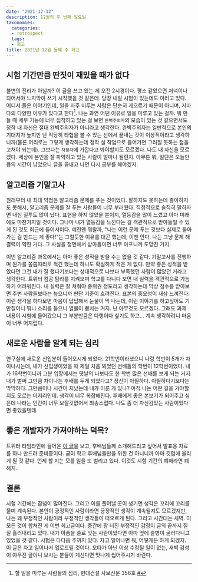 ```yaml
---
date: "2021-12-12"
description: 12월의 두 번째 일요일
taxonomies:
  categories:
  - retrospect
  tags:
  - 회고
title: 2021년 12월 둘째 주 회고
---
```


## 시험 기간만큼 딴짓이 재밌을 때가 없다
불변의 진리가 아닐까? 이 글을 쓰고 있는 게 오전 2시경이다. 평소 같았으면 저녁이나 되어서야 느지막이 쓰기 시작했을 것 같은데. 당장 내일 시험이 있는데도 이러고 있다. 어디서 들은 이야기인데, 일을 자주 미루는 사람은 단순히 게으르기 때문이 아니며, 저마다의 다양한 이유가 있다고 한다[^1]. 나는 과연 어떤 이유로 일을 미루고 있는 걸까. 뭐 만들 때 세부 기능에 너무 집착하고 있는 걸 보면 `완벽주의자`의 모습이 있는 것 같으면서도 정작 내 자신은 절대 완벽주의자가 아니라고 생각한다. 완벽주의자는 일반적으로 본인의 기대치가 높지만 난 적당히 타협을 볼 수 있는 선에서 끝내는 것이 이상적이라고 생각하니까(물론 머리로는 그렇게 생각하는데 정작 실 작업으로 들어가면 그러질 못하는 점을 고쳐야 되는데). 그보다는 `저항자`에 가깝다고 봐야할지도 모르겠다. 나도 내 자신을 모르겠다. 세상에 본인을 잘 파악하고 있는 사람이 얼마나 될런지. 아무튼 뭐, 일단은 오늘만큼의 시간이 남았으니 글을 끝내고 나면 다시 공부를 해야겠지.
<!-- more -->
## 알고리즘 기말고사
원래부터 내 최대 약점은 알고리즘 문제를 푸는 것이었다. 잘하지도 못하는데 좋아하지도 못해서, 알고리즘 문제를 잘 푸는 사람들이 너무 부러웠다. 직접적으로 솔직히 말하자면 내심 질투도 많이 났다. 표현을 하지 않았을 뿐이지, 열등감을 많이 느꼈고 아마 미래에도 마찬가지일 것이다. 그나마 내가 열등감을 느낀다는 걸 객관적으로 받아들일 수 있게 된 것도 최근에 들어서이다. 예전엔 뭐랄까, "나는 이런 문제 푸는 것보다 실제로 돌아가는 걸 만드는 게 좋다!"는 그럴듯한 이유를 대곤 했는데, 이젠 안다. 나는 그냥 문제 해결력이 약한 거다. 그 사실을 정면에서 받아들이면 너무 아프니까 도망친 거지.

이번 알고리즘 과목에서는 아마 좋은 성적을 받을 수는 없을 것 같다. 기말고사를 진행하며 뭔가를 쫌쫌따리로 적긴 했는데 하나도 확실하게 적은 게 없다. 만약 좋은 성적을 받았다면 그건 내가 잘 했다기보다는 상대적으로 나보다 부족했던 사람이 많았던 거라고 생각한다. 트위터 컴공 탐라를 지켜보며 학교를 다니다 보면 내 실력을 객관적으로 가늠하기 어려워진다. 내 실력은 잘 쳐줘야 중위권 정도라고 생각하는데 막상 점수를 받아보면 주변 사람들보다는 높으니까 판단 기준이 흐려진다. 표본의 중요성이 새삼 느껴진다. 이런 생각을 하다보면 마음이 답답해서 눈물이 막 나는데, 이런 이야기를 하고싶어도 기만질이니 뭐니 소리를 들으니 열불이 뻗치는 거지. 난 아무것도 모르겠다. 그래도 과제 내용이 시험에 들어갔으니 그 부분만큼은 다행이다 싶기도 하고... 계속 생각하려니 마음이 너무 어지럽다.

## 새로운 사람을 알게 되는 심리
연구실에 새로운 신입분이 들어오시게 되었다. 21학번이라셨으니 나랑 학번이 5개가 차이나시는데, 내가 신입생이었을 때 제일 처음 뵈었던 선배들의 학번이 12학번이었다. 내가 16학번이니까 그분 입장에서는 옛날의 나보다도 한 학번 많은 선배를 보게 되는 거지. 내가 벌써 그만큼 차이나는 후배를 두게 되었다고? 정신이 아찔하다. 아찔하다기보다는 막막하다. 그만큼이나 시간이 지났는데 내가 이룬 게 있나? 아직 나는 어떤 길을 가야할지도 모르는 머저리인데. 생각이 너무 복잡해진다. 후배에게 좋은 본보기가 되어주고 싶은데 나라는 인간이 너무 보잘것없어서 죄송스럽다. 나도 좀 더 자신감있는 사람이었다면 좋았을텐데.

## 좋은 개발자가 가져야하는 덕목?
트위터 타임라인에 들어온 [이 글](https://twitter.com/kodingwarrior/status/1469660634111680512)을 보고, 후배님들께 소개해드리고 싶어서 발표용 자료를 하나 만드려 준비중이다. 굳이 학교 후배님들만을 위한 건 아니니까 아마 깃헙에 올리게 될 것 같다. 언제 할 지는 모를 일을 또 벌리고 있다. 이것도 시험 기간의 폐해라면 폐해지.

## 결론
시험 기간에는 잡념이 많아진다. 그리고 이를 풀어낼 곳이 생기면 생각은 꼬리에 꼬리를 물며 계속된다. 본인이 긍정적인 사람이라면 긍정적인 생각이 계속될지도 모르겠지만, 나는 꽤 부정적인 사람이라 부정적인 생각들이 떠오르게 된다. 그리고 시간대는 새벽. 이 모든 것이 합쳐진 게 이번 회고글이다. 중간에 팡 터진 부정적인 감정이 글의 끝까지 질질 흘러내리고 있다. 내가 아픔을 술로 잊는 사람이었다면 아마 옆에 술병이 굴러다니고 있었을 것 같다. 시험은 다다음 주까지 있다. 자고 일어나면 뭐, 어떻게든 하게 되겠지. 이 글은 자고 일어나서 업로드될 것이다. 오타가 아닌 이상 수정될 일이 없는, 새벽 감성이 야무진 글이니 보시는 분들이 계신다면 맛나게 씹어주시기 바란다.

[^1]: 할 일을 미루는 사람들의 심리, 현대건설 사보신문 356호 [#](https://www.hdec.kr/kr/newsroom/today_view.aspx?NewsPaperSeq=3049)